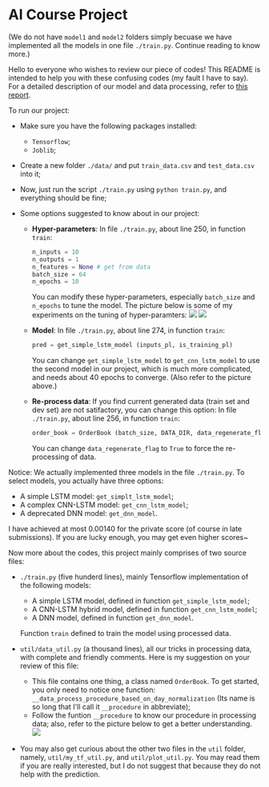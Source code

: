 # AI Course Project

(We do not have `model1` and `model2` folders simply becuase we have implemented all the models in one file `./train.py`. Continue reading to know more.)

Hello to everyone who wishes to review our piece of codes! This README is intended to help you with these confusing codes (my fault I have to say). For a detailed description of our model and data processing, refer to [this report](https://www.overleaf.com/read/bhmbjmyrxjfh).

To run our project:

* Make sure you have the following packages installed:

  * `Tensorflow`;
  * `Joblib`;

* Create a new folder `./data/` and put `train_data.csv` and `test_data.csv` into it;

* Now, just run the script `./train.py` using `python train.py`, and everything should be fine;

* Some options suggested to know about in our project:

  * **Hyper-parameters**: In file `./train.py`, about line 250, in function `train`:

    ```python
    n_inputs = 10
    n_outputs = 1
    n_features = None # get from data
    batch_size = 64
    n_epochs = 10
    ```

    You can modify these hyper-parameters, especially `batch_size` and `n_epochs` to tune the model. The picture below is some of my experiments on the tuning of hyper-paramters:
    ![](https://github.com/shawn233/stock-price-prediction/blob/master/%E7%8E%8B%E6%AC%A3%E5%AE%87_%E9%97%AB%E7%92%90/util/hyperparameters1.jpg)
    ![](https://github.com/shawn233/stock-price-prediction/blob/master/%E7%8E%8B%E6%AC%A3%E5%AE%87_%E9%97%AB%E7%92%90/util/hyperparameters2.jpg)

  * **Model**: In file `./train.py`, about line 274, in function `train`:

    ```python
    pred = get_simple_lstm_model (inputs_pl, is_training_pl)
    ```

    You can change `get_simple_lstm_model` to `get_cnn_lstm_model` to use the second model in our project, which is much more complicated, and needs about 40 epochs to converge. (Also refer to the picture above.)

  * **Re-process data**: If you find current generated data (train set and dev set) are not satifactory, you can change this option: In file `./train.py`, about line 256, in function `train`:

    ```python
    order_book = OrderBook (batch_size, DATA_DIR, data_regenerate_flag=False)
    ```

    You can change `data_regenerate_flag` to `True` to force the re-processing of data.

Notice: We actually implemented three models in the file `./train.py`. To select models, you actually have three options:

* A simple LSTM model: `get_simplt_lstm_model`;
* A complex CNN-LSTM model: `get_cnn_lstm_model`;
* A deprecated DNN model: `get_dnn_model`.

I have achieved at most 0.00140 for the private score (of course in late submissions). If you are lucky enough, you may get even higher scores~

Now more about the codes, this project mainly comprises of two source files:

* `./train.py` (five hunderd lines), mainly Tensorflow implementation of the following models:

  * A simple LSTM model, defined in function `get_simple_lstm_model`;
  * A CNN-LSTM hybrid model, defined in function `get_cnn_lstm_model`;
  * A DNN model, defined in function `get_dnn_model`.

  Function `train` defined to train the model using processed data.

* `util/data_util.py` (a thousand lines), all our tricks in processing data, with complete and friendly comments. Here is my suggestion on your review of this file:

  * This file contains one thing, a class named `OrderBook`. To get started, you only need to notice one function: `__data_process_procedure_based_on_day_normalization` (Its name is so long that I'll call it `__procedure` in abbreviate);
  * Follow the funtion `__procedure` to know our procedure in processing data; also, refer to the picture below to get a better understanding.
  ![](https://github.com/shawn233/stock-price-prediction/blob/master/%E7%8E%8B%E6%AC%A3%E5%AE%87_%E9%97%AB%E7%92%90/util/data-processing-procedure.jpg)

* You may also get curious about the other two files in the `util` folder, namely, `util/my_tf_util.py`, and `util/plot_util.py`. You may read them if you are really interested, but I do not suggest that because they do not help with the prediction.

